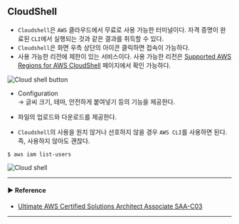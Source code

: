## CloudShell
- `Cloudshell`은 `AWS` 클라우드에서 무료로 사용 가능한 터미널이다. 자격 증명이 완료된 `CLI`에서 실행되는 것과 같은 결과를 취득할 수 있다.
- `Cloudshell`은 화면 우측 상단의 아이콘 클릭하면 접속이 가능하다.
- 사용 가능한 리전에 제한이 있는 서비스이다. 사용 가능한 리전은 [Supported AWS Regions for AWS CloudShell](https://docs.aws.amazon.com/cloudshell/latest/userguide/supported-aws-regions.html) 페이지에서 확인 가능하다.

![Cloud shell button](https://user-images.githubusercontent.com/97398071/228143384-6bbab274-88b8-4908-9674-0c23f735ee1c.png)

- Configuration  
→ 글씨 크기, 테마, 안전하게 붙여넣기 등의 기능을 제공한다.

- 파일의 업로드와 다운로드를 제공한다.

- `Cloudshell`의 사용을 원치 않거나 선호하지 않을 경우 `AWS CLI`를 사용하면 된다. 즉, 사용하지 않아도 괜찮다.
~~~
$ aws iam list-users
~~~

![Cloud shell](https://user-images.githubusercontent.com/97398071/228143297-04895396-b4d0-4af5-8dbc-5339506e893f.png)

---
#### ▶ Reference
- [Ultimate AWS Certified Solutions Architect Associate SAA-C03](https://www.udemy.com/course/aws-certified-solutions-architect-associate-saa-c03/)
---